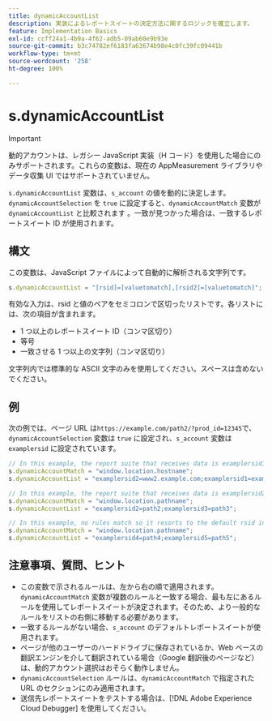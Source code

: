 ```yaml
---
title: dynamicAccountList
description: 実装によるレポートスイートの決定方法に関するロジックを確立します。
feature: Implementation Basics
exl-id: ccff24a1-4b9a-4f62-adb5-09ab60e9b93e
source-git-commit: b3c74782ef6183fa63674b98e4c0fc39fc09441b
workflow-type: tm+mt
source-wordcount: '258'
ht-degree: 100%

---
```


# s.dynamicAccountList

>[!IMPORTANT]
>
> 動的アカウントは、レガシー JavaScript 実装（H コード）を使用した場合にのみサポートされます。これらの変数は、現在の AppMeasurement ライブラリやデータ収集 UI ではサポートされていません。

`s.dynamicAccountList` 変数は、`s_account` の値を動的に決定します。`dynamicAccountSelection` を `true` に設定すると、`dynamicAccountMatch` 変数が `dynamicAccountList` と比較されます 。一致が見つかった場合は、一致するレポートスイート ID が使用されます。

## 構文

この変数は、JavaScript ファイルによって自動的に解析される文字列です。

```JavaScript
s.dynamicAccountList = "[rsid]=[valuetomatch],[rsid2]=[valuetomatch]";
```

有効な入力は、rsid と値のペアをセミコロンで区切ったリストです。各リストには、次の項目が含まれます。

* 1 つ以上のレポートスイート ID（コンマ区切り）
* 等号
* 一致させる 1 つ以上の文字列（コンマ区切り）

文字列内では標準的な ASCII 文字のみを使用してください。スペースは含めないでください。

## 例

次の例では、ページ URL は`https://example.com/path2/?prod_id=12345`で、`dynamicAccountSelection` 変数は `true` に設定され、`s_account` 変数は `examplersid` に設定されています。

```js
// In this example, the report suite that receives data is examplersid1.
s.dynamicAccountMatch = "window.location.hostname";
s.dynamicAccountList = "examplersid2=www2.example.com;examplersid1=example.com";

// In this example, the report suite that receives data is examplersid2.
s.dynamicAccountMatch = "window.location.pathname";
s.dynamicAccountList = "examplersid2=path2;examplersid3=path3";

// In this example, no rules match so it resorts to the default rsid in s_account, examplersid.
s.dynamicAccountMatch = "window.location.pathname";
s.dynamicAccountList = "examplersid4=path4;examplersid5=path5";
```

## 注意事項、質問、ヒント

* この変数で示されるルールは、左から右の順で適用されます。`dynamicAccountMatch` 変数が複数のルールと一致する場合、最も左にあるルールを使用してレポートスイートが決定されます。そのため、より一般的なルールをリストの右側に移動する必要があります。
* 一致するルールがない場合、`s_account` のデフォルトレポートスイートが使用されます。
* ページが他のユーザーのハードドライブに保存されているか、Web ベースの翻訳エンジンを介して翻訳されている場合（Google 翻訳後のページなど）は、動的アカウント選択はおそらく動作しません。
* `dynamicAccountSelection` ルールは、`dynamicAccountMatch` で指定された URL のセクションにのみ適用されます。
* 送信先レポートスイートをテストする場合は、[!DNL Adobe Experience Cloud Debugger] を使用してください。
